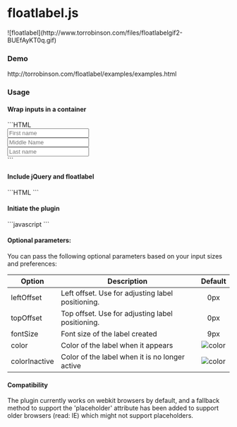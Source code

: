<h1>floatlabel.js</h1>
![floatlabel](http://www.torrobinson.com/files/floatlabelgif2-BUEfAyKT0q.gif)

<h3>Demo</h3>
http://torrobinson.com/floatlabel/examples/examples.html

<h3>Usage</h3>
<h4>Wrap inputs in a container</h4>
```HTML
 <div id="example1">
                <input type="text" id="fname" placeholder="First name"  />  <br/>
                <input type="text" id="mname" placeholder="Middle Name" />  <br/>
                <input type="text" id="lname" placeholder="Last name"   />  <br/>
 </div>
```
<h4>Include jQuery and floatlabel</h4>
```HTML
  <!-- load jQuery -->
  <script src="http://code.jquery.com/jquery-2.1.0.min.js" /></script>
       
  <!-- load floatTable and its css -->
  <script src="floatlabel.jquery.js"></script>
  <link rel="stylesheet" type="text/css" href="floatlable.jquery.css">
```

<h4>Initiate the plugin</h4>
```javascript
<script type="text/javascript">
            $( document ).ready(function() {
                    $('#example1').floatLabel();  
            });
</script>
```

<h4>Optional parameters:</h4>
You can pass the following optional parameters based on your input sizes and preferences:

| Option        | Description                                       | Default |
|---------------|---------------------------------------------------|:---------:|
| leftOffset    | Left offset. Use for adjusting label positioning. | 0px     |
| topOffset     | Top offset. Use for adjusting label positioning.  | 0px     |
| fontSize      | Font size of the label created                    | 9px     |
| color         | Color of the label when it appears                |![color](http://www.torrobinson.com/files/image-GBn5Rti5fw.png)|
| colorInactive | Color of the label when it is no longer active    |![color](http://www.torrobinson.com/files/image-sg1A2qEB2q.png)|

<h4>Compatibility</h4>
The plugin currently works on webkit browsers by default, and a fallback method to support the 'placeholder' attribute has been added to support older browsers (read: IE) which might not support placeholders.
